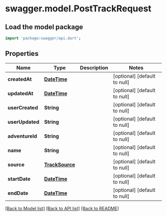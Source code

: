 # swagger.model.PostTrackRequest

## Load the model package
```dart
import 'package:swagger/api.dart';
```

## Properties
Name | Type | Description | Notes
------------ | ------------- | ------------- | -------------
**createdAt** | [**DateTime**](DateTime.md) |  | [optional] [default to null]
**updatedAt** | [**DateTime**](DateTime.md) |  | [optional] [default to null]
**userCreated** | **String** |  | [optional] [default to null]
**userUpdated** | **String** |  | [optional] [default to null]
**adventureId** | **String** |  | [optional] [default to null]
**name** | **String** |  | [optional] [default to null]
**source** | [**TrackSource**](TrackSource.md) |  | [optional] [default to null]
**startDate** | [**DateTime**](DateTime.md) |  | [optional] [default to null]
**endDate** | [**DateTime**](DateTime.md) |  | [optional] [default to null]

[[Back to Model list]](../README.md#documentation-for-models) [[Back to API list]](../README.md#documentation-for-api-endpoints) [[Back to README]](../README.md)

